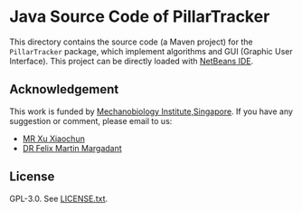# Java Source Code of PillarTracker

This directory contains the source code (a Maven project) for the `PillarTracker` package, which implement algorithms and GUI (Graphic User Interface). This project can be directly loaded with [NetBeans IDE](https://netbeans.org/).

## Acknowledgement
This work is funded by [Mechanobiology Institute,Singapore](https://mbi.nus.edu.sg/).
If you have any suggestion or comment, please email to us:
- [MR Xu Xiaochun](mbixxc@nus.edu.sg)
- [DR Felix Martin Margadant](mbifmm@nus.edu.sg) 

## License

GPL-3.0. See [LICENSE.txt](LICENSE.txt).
